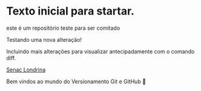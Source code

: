 # Texto inicial para startar.

este é um repositório teste para ser comitado

Testando uma nova alteração!

Incluindo mais alterações para visualizar antecipadamente com o comando diff.

[Senac Londrina](https://www.pr.senac.br)

Bem vindos ao mundo do Versionamento Git e GitHub :clap: